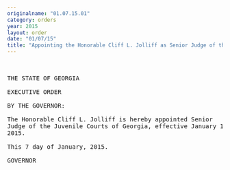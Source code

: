 ```yaml
---
originalname: "01.07.15.01"
category: orders
year: 2015
layout: order
date: "01/07/15"
title: "Appointing the Honorable Cliff L. Jolliff as Senior Judge of the Juvenile Courts of Georgia"
---
```

<pre>
 

THE STATE OF GEORGIA

EXECUTIVE ORDER

BY THE GOVERNOR:

The Honorable Cliff L. Jolliff is hereby appointed Senior
Judge of the Juvenile Courts of Georgia, effective January 1,
2015.

This 7 day of January, 2015.

GOVERNOR

</pre>
